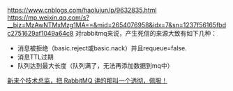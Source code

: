 https://www.cnblogs.com/haolujun/p/9632835.html
https://mp.weixin.qq.com/s?__biz=MzAwNTMxMzg1MA==&mid=2654076958&idx=7&sn=1237f56165fbdc2751629af1049a64c8
对rabbitmq来说，产生死信的来源大致有如下几种：
- 消息被拒绝（basic.reject或basic.nack）并且requeue=false.
- 消息TTL过期
- 队列达到最大长度（队列满了，无法再添加数据到mq中）

[新来个技术总监，把 RabbitMQ 讲的那叫一个透彻，佩服！](https://blog.csdn.net/qq_46388795/article/details/125633587)